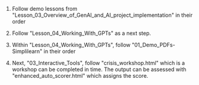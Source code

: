 1. Follow demo lessons from "Lesson_03_Overview_of_GenAI_and_AI_project_implementation" in their order

2. Follow "Lesson_04_Working_With_GPTs" as a next step.

3. Within "Lesson_04_Working_With_GPTs", follow "01_Demo_PDFs-Simplilearn" in their order

4. Next, "03_Interactive_Tools", follow "crisis_workshop.html" which is a workshop can be completed in time. The output can be assessed with "enhanced_auto_scorer.html" which assigns the score.
